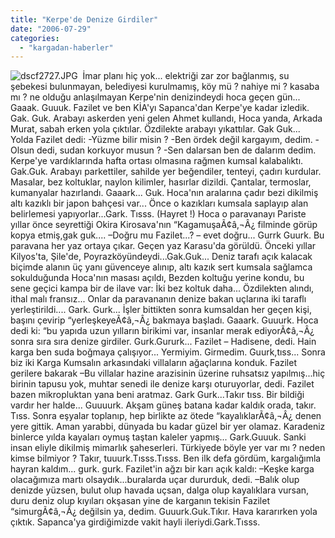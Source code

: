 ```yaml
---
title: "Kerpe'de Denize Girdiler"
date: "2006-07-29"
categories: 
  - "kargadan-haberler"
---
```


![dscf2727.JPG](/uploads/2007/01/dscf2727.JPG)  İmar planı hiç yok... elektriği zar zor bağlanmış, su şebekesi bulunmayan, belediyesi kurulmamış, köy mü ? nahiye mi ? kasaba mı ? ne olduğu anlaşılmayan Kerpe'nin denizindeydi hoca geçen gün... Gaaak. Guuuk. Fazilet ve ben KİA'yı Sapanca'dan Kerpe'ye kadar izledik. Gak. Guk. Arabayı askerden yeni gelen Ahmet kullandı, Hoca yanda, Arkada Murat, sabah erken yola çıktılar. Özdilekte arabayı yıkattılar. Gak Guk... Yolda Fazilet dedi: -Yüzme bilir misin ? -Ben ördek değil kargayım, dedim. -Olsun dedi, sudan korkuyor musun ? -Sen dalarsan ben de dalarım dedim. Kerpe'ye vardıklarında hafta ortası olmasına rağmen kumsal kalabalıktı. Gak.Guk. Arabayı parkettiler, sahilde yer beğendiler, tenteyi, çadırı kurdular. Masalar, bez koltuklar, naylon kilimler, hasırlar dizildi. Çantalar, termoslar, kumanyalar hazırlandı. Gaaark... Guk. Hoca'nın aralarına çadır bezi dikilmiş altı kazıklı bir japon bahçesi var... Önce o kazıkları kumsala saplayıp alan belirlemesi yapıyorlar...Gark. Tısss. (Hayret !) Hoca o paravanayı Pariste yıllar önce seyrettiği Okira Kirosava'nın “KagamuşaÃ¢â‚¬Â¿ filminde görüp kopya etmiş,gak guk.... –Doğru mu Fazilet...? – evet doğru... Gurrk Guurk. Bu paravana her yaz ortaya çıkar. Geçen yaz Karasu'da görüldü. Önceki yıllar Kilyos'ta, Şile'de, Poyrazköyündeydi...Gak.Guk... Deniz tarafı açık kalacak biçimde alanın üç yanı güvenceye alınıp, altı kazık sert kumsala sağlamca sokulduğunda Hoca'nın masası açıldı, Bezden koltuğu yerine kondu, bu sene geçici kampa bir de ilave var: İki bez koltuk daha... Özdilekten alındı, ithal malı fransız... Onlar da paravananın denize bakan uçlarına iki taraflı yerleştirildi.... Gark. Gurk... İşler bittikten sonra kumsaldan her geçen kişi, başını çevirip “yerleşkeyeÃ¢â‚¬Â¿ bakmaya başladı. Gaaark. Guuurk. Hoca dedi ki: “bu yapıda uzun yılların birikimi var, insanlar merak ediyorÃ¢â‚¬Â¿ sonra sıra sıra denize girdiler. Gurk.Gururk... Fazilet – Hadisene, dedi. Hain karga ben suda boğmaya çalışıyor... Yermiyim. Girmedim. Guurk,tıss... Sonra biz iki Karga Kumsalın arkasındaki villaların ağaçlarına konduk. Fazilet gerilere bakarak –Bu villalar hazine arazisinin üzerine ruhsatsız yapılmış...hiç birinin tapusu yok, muhtar senedi ile denize karşı oturuyorlar, dedi. Fazilet bazen mikropluktan yana beni aratmaz. Gark Gurk...Takır tıss. Bir bildiği vardır her halde... Guuuurk. Akşam güneş batana kadar kaldık orada, takır. Tıss. Sonra eşyalar toplanıp, hep birlikte az ötede “kayalıklarÃ¢â‚¬Â¿ denen yere gittik. Aman yarabbi, dünyada bu kadar güzel bir yer olamaz. Karadeniz binlerce yılda kayaları oymuş taştan kaleler yapmış... Gark.Guuuk. Sanki insan eliyle dikilmiş mimarlık şaheserleri. Türkiyede böyle yer var mı ? neden kimse bilmiyor ? Takır, tuuurk.Tısss.Tısss. Ben ilk defa gördüm, kargalığımla hayran kaldım... gurk. gurk. Fazilet'in ağzı bir karı açık kaldı: –Keşke karga olacağımıza martı olsaydık...buralarda uçar dururduk, dedi. –Balık olup denizde yüzsen, bulut olup havada uçsan, dalga olup kayalıklara vursan, duru deniz olup kıyıları okşasan yine de karganın tekisin Fazilet “simurgÃ¢â‚¬Â¿ değilsin ya, dedim. Guuurk.Guk.Tıkır. Hava kararırken yola çıktık. Sapanca'ya girdiğimizde vakit hayli ileriydi.Gark.Tısss.
